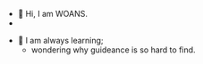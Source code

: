 - 👋 Hi, I am WOANS.
- 
 <!--- - 👀 I’m interested in ... --->
- 📖 I am always learning;
    - wondering why guideance is so hard to find.
<!--- - 💞️ I’m looking to collaborate on ... --->
<!--- - 📫 How to reach me ... --->
<!--- - 😄 Pronouns: ... --->
<!--- - ⚡ Fun fact: To be here, the "top" of humanity, we have locked so many others out.
      - ☁️ Question: is this our greatest success in attempting parity or is this our worse failure of acknowledging the inevitable?
<!--- - Perhaps a weak line of thought that is untested by others in my solitude, but I find it is a thought that goes unexpressed and unasked often enough.
<!--- - I often leave rather cryptic messages and strings on the web as I reflect (for fun), but that (cryptic nature) is just an inherent quality of most solitary thought. A coherent idea depends on information often forgotten in what we outwardly project (unless this is a practiced or natural skill). That is to ask: I have spent life here on the Internet; a sloppy individual becoming neat in solitary. I am mostly solitary thoughts, organized for no one other than me. Does anyone know who I really am? Can anyone know who I really am?
<!--- I like doing this because I find arbitary writing constraints (about me character limits, writing as if this were a hidden comment to be found, e.t.c) are simply a different environment to think in than in true solitude. 
<!---
WorkingOnANameS/WorkingOnANameS is a ✨ special ✨ repository because its `README.md` (this file) appears on your GitHub profile.
You can click the Preview link to take a look at your changes.
--->
